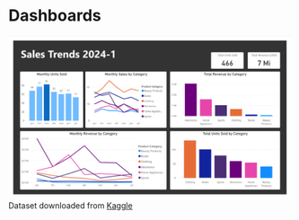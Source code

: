 # Dashboards

![Dashboard Image](https://github.com/mstagomori/power-bi/blob/56f9af43581d145a260b7b710fd07640873ec8cc/Online%20Sales%20Dataset/online_sales.png)
Dataset downloaded from [Kaggle](https://www.kaggle.com/datasets/shreyanshverma27/online-sales-dataset-popular-marketplace-data/data)
